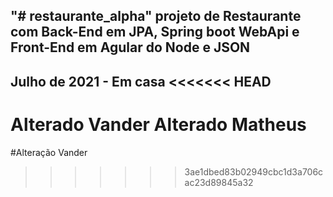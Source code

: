 "# restaurante_alpha" 
projeto de Restaurante com Back-End em JPA, Spring boot WebApi
e Front-End em Agular do Node e JSON
--------------------------------------
Julho de 2021 - Em casa
<<<<<<< HEAD
------------


Alterado Vander
Alterado Matheus
=======


#Alteração Vander
>>>>>>> 3ae1dbed83b02949cbc1d3a706cac23d89845a32
